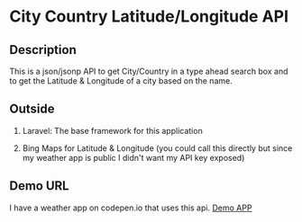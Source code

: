 # City Country Latitude/Longitude API

## Description

This is a json/jsonp API to get City/Country in a type ahead search box and to get the Latitude & Longitude of a city based on the name.


## Outside

1. Laravel: The base framework for this application

2. Bing Maps for Latitude & Longitude (you could call this directly but since my weather app is public I didn't want my API key exposed) 

## Demo URL

I have a weather app on codepen.io that uses this api.
[Demo APP](http://codepen.io/sfavorite/full/VaXoWK/)
